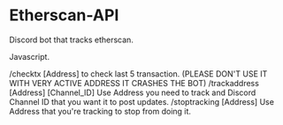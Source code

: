 # Etherscan-API
Discord bot that tracks etherscan.

Javascript.

/checktx [Address] to check last 5 transaction. (PLEASE DON'T USE IT WITH VERY ACTIVE ADDRESS IT CRASHES THE BOT)
/trackaddress [Address] [Channel_ID] Use Address you need to track and Discord Channel ID that you want it to post updates.
/stoptracking [Address] Use Address that you're tracking to stop from doing it.

